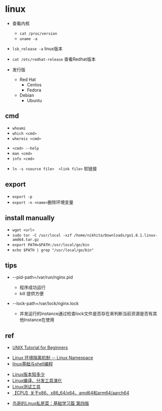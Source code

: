 # linux
+ 查看内核
    + `cat /proc/version` 
    + `uname -a`
+ `lsb_release -a` linux版本
+ `cat /etc/redhat-release` 查看Redhat版本

+ 发行版
    + Red Hat
        + Centos
        + Fedora
    + Debian
        + Ubuntu

## cmd
+ `whoami`
+ `which <cmd>`
+ `whereis <cmd>`
<!-- help -->
+ `<cmd> --help`
+ `man <cmd>`
+ `info <cmd>`
<!-- comman -->
+ `ln -s <source file>  <link file>` 软链接

## export
+ `export -p`
+ `export -n <name>`删除环境变量



## install manually
+ `wget <url>`
+ `sudo tar -C /usr/local -xzf /home/nikhita/Downloads/go1.8.1.linux-amd64.tar.gz`
+ `export PATH=$PATH:/usr/local/go/bin`
+ `echo $PATH | grep "/usr/local/go/bin"`


## tips
+ --pid-path=/var/run/nginx.pid 
    + 程序成功运行
    + kill <pid> 提供方便

+ --lock-path=/var/lock/nginx.lock 
    + 并发运行的instance通过检查lock文件是否存在来判断当前资源是否有其他Instance在使用


## ref
+ [UNIX Tutorial for Beginners](http://www.ee.surrey.ac.uk/Teaching/Unix/)

<!-- 概念 -->
+ [Linux 环境隔离机制 -- Linux Namespace](https://zhuanlan.zhihu.com/p/47571649)
+ [linux基础与shell编程](https://www.kancloud.cn/digest/linux-world/145297)

<!-- others -->
+ [Linux版本知多少](https://zhuanlan.zhihu.com/p/151849085)
+ [Linux编译、分发工具演化](https://zhuanlan.zhihu.com/p/65209070)
+ [Linux测试工具](https://cloud.tencent.com/developer/article/1390611?from=15425)
+ [【CPU】关于x86、x86_64/x64、amd64和arm64/aarch64](https://blog.csdn.net/michaelwoshi/article/details/105105421)

<!-- 教程 -->
+ [鸟哥的Linux私房菜：基础学习篇 第四版](https://wizardforcel.gitbooks.io/vbird-linux-basic-4e/content/148.html)
